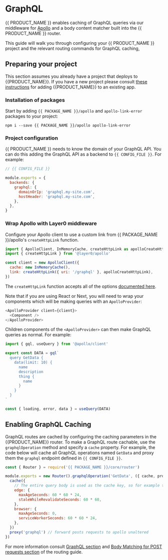 # GraphQL

{{ PRODUCT_NAME }} enables caching of GraphQL queries via our middleware for [Apollo](https://www.apollographql.com/apollo-client) and a body content matcher built into the {{ PRODUCT_NAME }} router. 

This guide will walk you through configuring your {{ PRODUCT_NAME }} project and the relevant routing commands for GraphQL caching,

## Preparing your project

This section assumes you already have a project that deploys to {{PRODUCT_NAME}}. If you have a new project please consult [these instructions](/guides/getting_started#section_adding_layer0_to_an_existing_app) for adding {{PRODUCT_NAME}} to an existing app.

### Installation of packages

Start by adding `{{ PACKAGE_NAME }}/apollo` and `apollo-link-error` packages to your project:

```
npm i --save {{ PACKAGE_NAME }}/apollo apollo-link-error
```

### Project configuration

{{ PRODUCT_NAME }} needs to know the domain of your GraphQL API. You can do this adding the GraphQL API as a backend to `{{ CONFIG_FILE }}`. For example:

```js
// {{ CONFIG_FILE }}

module.exports = {
  backends: {
    graphql: {
      domainOrIp: 'graphql.my-site.com',
      hostHeader: 'graphql.my-site.com',
    },
  },
}
```

### Wrap Apollo with Layer0 middleware

Configure your Apollo client to use a custom link from {{ PACKAGE_NAME }}/apollo's `createHttpLink` function.

```js
import { ApolloClient, InMemoryCache, createHttpLink as apolloCreateHttpLink } from '@apollo/client'
import { createHttpLink } from '@layer0/apollo'

const client = new ApolloClient({
  cache: new InMemoryCache(),
  link: createHttpLink({ uri: '/graphql' }, apolloCreateHttpLink),
})
```

The `createHttpLink` function accepts all of the options [documented here](https://www.apollographql.com/docs/link/links/http/#options).

Note that if you are using React or Next, you will need to wrap your components which will be making queries with an `ApolloProvider`:

```js
<ApolloProvider client={client}>
  <Component />
</ApolloProvider>
```

Children components of the `<ApolloProvider>` can then make GraphQL queries as normal. For example:

```js
import { gql, useQuery } from '@apollo/client'

export const DATA = gql`
  query GetData {
    data(limit: 10) {
      name
      description
      thing {
        name
      }
    }
  }
`

const { loading, error, data } = useQuery(DATA)
```


## Enabling GraphQL Caching

GraphQL routes are cached by configuring the caching parameters in the {{PRODUCT_NAME}} router. To make a GraphQL route cachable, use the `graphqlOperation` method and specify a `cache` property. For example, the code below will cache all GraphQL operations named `GetData` and proxy them the `graphql` endpoint defined in `{{ CONFIG_FILE }}`.

```js
const { Router } = require('{{ PACKAGE_NAME }}/core/router')

module.exports = new Router().graphqlOperation('GetData', ({ cache, proxy }) => {
  cache({
    // The entire query body is used as the cache key, so for example the same query with different variables will be cached separately.
    edge: {
      maxAgeSeconds: 60 * 60 * 24,
      staleWhileRevalidateSeconds: 60 * 60,
    },
    browser: {
      maxAgeSeconds: 0,
      serviceWorkerSeconds: 60 * 60 * 24,
    },
  })
  proxy('graphql') // forward posts requests to apollo unaltered
})
```

For more information consult [GraphQL section](/guides/routing#section_graphql_queries) and [Body Matching for POST requests section](/guides/routing#section_body_matching_for_post_requests) of the routing guide.

